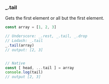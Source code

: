 ### _.tail

Gets the first element or all but the first element.

  ```js
  const array = [1, 2, 3]

  // Underscore: _.rest, _.tail, _.drop
  // Lodash: _.tail
  _.tail(array)
  // output: [2, 3]


  // Native
  const [ head, ...tail ] = array
  console.log(tail)
  // output [2, 3]
  ```

<!-- caniuse: es6 -->
